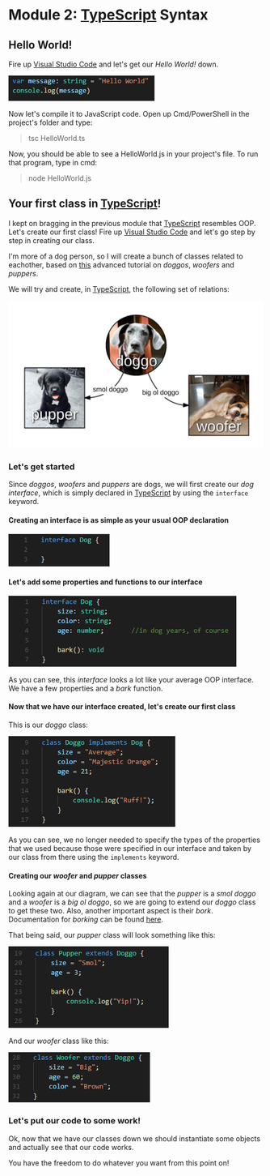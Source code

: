 # Module 2: [TypeScript](https://www.typescriptlang.org/) Syntax

## Hello World!

Fire up [Visual Studio Code](https://code.visualstudio.com/) and let's get our *Hello World!* down. 

![HelloWorld.ts](https://raw.githubusercontent.com/microsoft-dx/typescript-fundamentals/master/Images/module-2-1.PNG)

Now let's compile it to JavaScript code. Open up Cmd/PowerShell in the project's folder and type:

>tsc HelloWorld.ts

Now, you should be able to see a HelloWorld.js in your project's file. To run that program, type in cmd:

>node HelloWorld.js

## Your first class in [TypeScript](https://www.typescriptlang.org/)!

I kept on bragging in the previous module that [TypeScript](https://www.typescriptlang.org/) resembles OOP. Let's create our first class! Fire up [Visual Studio Code](https://code.visualstudio.com/) and let's go step by step in creating our class. 

I'm more of a dog person, so I will create a bunch of classes related to eachother, based on [this](https://www.youtube.com/watch?v=ah6fmNEtXFI) advanced tutorial on *doggos*, *woofers* and *puppers*. 

We will try and create, in [TypeScript](https://www.typescriptlang.org/), the following set of relations:

![DogsDiagram](https://raw.githubusercontent.com/microsoft-dx/typescript-fundamentals/master/Images/module-2-2.PNG)

### Let's get started

Since *doggos*, *woofers* and *puppers* are dogs, we will first create our *dog interface*, which is simply declared in [TypeScript](https://www.typescriptlang.org/) by using the `interface` keyword.

#### Creating an interface is as simple as your usual OOP declaration

![FirstClass](https://raw.githubusercontent.com/microsoft-dx/typescript-fundamentals/master/Images/module-2-3.PNG)

#### Let's add some properties and functions to our interface

![BaseClassCompleted](https://raw.githubusercontent.com/microsoft-dx/typescript-fundamentals/master/Images/module-2-4.PNG)

As you can see, this *interface* looks a lot like your average OOP interface. We have a few properties and a *bark* function.

#### Now that we have our interface created, let's create our first class

This is our *doggo* class:

![DoggoClass](https://raw.githubusercontent.com/microsoft-dx/typescript-fundamentals/master/Images/module-2-5.PNG)

As you can see, we no longer needed to specify the types of the properties that we used because those were specified in our interface and taken by our class from there using the `implements` keyword. 

#### Creating our *woofer* and *pupper* classes

Looking again at our diagram, we can see that the *pupper* is a *smol doggo* and a *woofer* is a *big ol doggo*, so we are going to extend our *doggo* class to get these two.
Also, another important aspect is their *bork*. Documentation for *borking* can be found [here](http://i.imgur.com/sy9ECu6.jpg).

That being said, our *pupper* class will look something like this:

![Pupper](https://raw.githubusercontent.com/microsoft-dx/typescript-fundamentals/master/Images/module-2-6.PNG)

And our *woofer* class like this:

![Woofer](https://raw.githubusercontent.com/microsoft-dx/typescript-fundamentals/master/Images/module-2-7.PNG)

### Let's put our code to some work!

Ok, now that we have our classes down we should instantiate some objects and actually see that our code works.

You have the freedom to do whatever you want from this point on!
